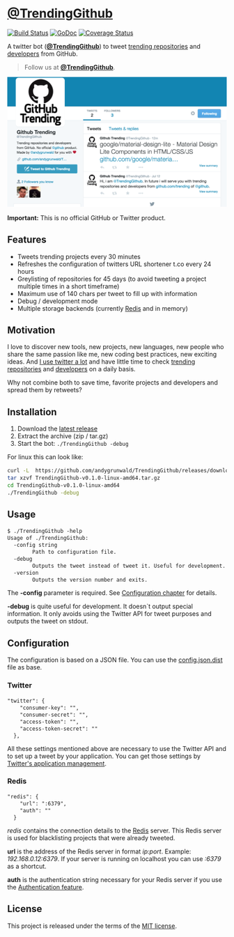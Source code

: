 # [@TrendingGithub](https://twitter.com/TrendingGithub)

[![Build Status](https://travis-ci.org/andygrunwald/TrendingGithub.svg?branch=master)](https://travis-ci.org/andygrunwald/TrendingGithub)
[![GoDoc](https://godoc.org/github.com/andygrunwald/TrendingGithub?status.svg)](https://godoc.org/github.com/andygrunwald/TrendingGithub)
[![Coverage Status](https://coveralls.io/repos/andygrunwald/TrendingGithub/badge.svg?branch=master&service=github)](https://coveralls.io/github/andygrunwald/TrendingGithub?branch=master)

A twitter bot (**[@TrendingGithub](https://twitter.com/TrendingGithub)**) to tweet [trending repositories](https://github.com/trending) and [developers](https://github.com/trending/developers) from GitHub.

> Follow us at **[@TrendingGithub](https://twitter.com/TrendingGithub)**.

[![@TrendingGithub twitter account](./img/TrendingGithub.png "@TrendingGithub twitter account")](https://twitter.com/TrendingGithub)

**Important:** This is no official GitHub or Twitter product.

## Features

* Tweets trending projects every 30 minutes
* Refreshes the configuration of twitters URL shortener t.co every 24 hours
* Greylisting of repositories for 45 days (to avoid tweeting a project multiple times in a short timeframe)
* Maximum use of 140 chars per tweet to fill up with information
* Debug / development mode
* Multiple storage backends (currently [Redis](http://redis.io/) and in memory)

## Motivation

I love to discover new tools, new projects, new languages, new people who share the same passion like me, new coding best practices, new exciting ideas.
And [I use twitter a lot](https://twitter.com/andygrunwald) and have little time to check [trending repositories](https://github.com/trending) and [developers](https://github.com/trending/developers) on a daily basis.

Why not combine both to save time, favorite projects and developers and spread them by retweets?

## Installation

1. Download the [latest release](https://github.com/andygrunwald/TrendingGithub/releases/latest)
2. Extract the archive (zip / tar.gz)
3. Start the bot: `./TrendingGithub -debug`

For linux this can look like:

```sh
curl -L  https://github.com/andygrunwald/TrendingGithub/releases/download/v0.1.0/TrendingGithub-v0.1.0-linux-amd64.tar.gz -o TrendingGithub-v0.1.0-linux-amd64.tar.gz
tar xzvf TrendingGithub-v0.1.0-linux-amd64.tar.gz
cd TrendingGithub-v0.1.0-linux-amd64
./TrendingGithub -debug
```

## Usage

```
$ ./TrendingGithub -help
Usage of ./TrendingGithub:
  -config string
    	Path to configuration file.
  -debug
    	Outputs the tweet instead of tweet it. Useful for development.
  -version
    	Outputs the version number and exits.
```

The **-config** parameter is required.
See [Configuration chapter](https://github.com/andygrunwald/TrendingGithub#configuration) for details.

**-debug** is quite useful for development.
It doesn`t output special information.
It only avoids using the Twitter API for tweet purposes and outputs the tweet on stdout.

## Configuration

The configuration is based on a JSON file.
You can use the [config.json.dist](./config.json.dist) file as base.

### Twitter

```
"twitter": {
    "consumer-key": "",
    "consumer-secret": "",
    "access-token": "",
    "access-token-secret": ""
  },
```

All these settings mentioned above are necessary to use the Twitter API and to set up a tweet by your application.
You can get those settings by [Twitter's application management](https://apps.twitter.com/).

### Redis

```
"redis": {
    "url": ":6379",
    "auth": ""
  }
```

*redis* contains the connection details to the [Redis](http://redis.io/) server.
This Redis server is used for blacklisting projects that were already tweeted.

**url** is the address of the Redis server in format *ip:port*.
Example: *192.168.0.12:6379*.
If your server is running on localhost you can use *:6379* as a shortcut.

**auth** is the authentication string necessary for your Redis server if you use the [Authentication feature](http://redis.io/topics/security#authentication-feature).

## License

This project is released under the terms of the [MIT license](http://en.wikipedia.org/wiki/MIT_License).
